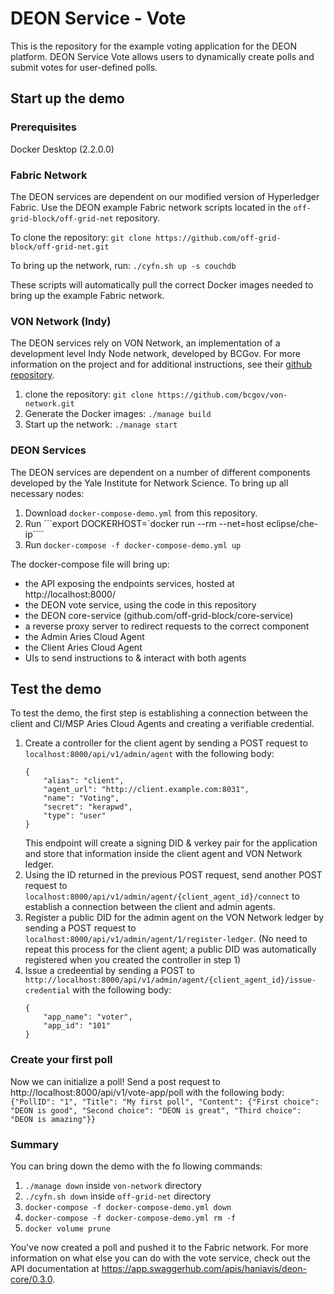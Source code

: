 
# DEON Service - Vote
This is the repository for the example voting application for the DEON platform. DEON Service Vote allows users to dynamically create polls and submit votes for user-defined polls.

## Start up the demo

### Prerequisites

Docker Desktop (2.2.0.0)

### Fabric Network
The DEON services are dependent on our modified version of Hyperledger Fabric. Use the DEON example Fabric network scripts located in the ```off-grid-block/off-grid-net``` repository. 

To clone the repository:
```git clone https://github.com/off-grid-block/off-grid-net.git```

To bring up the network, run:
```./cyfn.sh up -s couchdb```

These scripts will automatically pull the correct Docker images needed to bring up the example Fabric network. 

### VON Network (Indy)
The DEON services rely on VON Network, an implementation of a development level Indy Node network, developed by BCGov. For more information on the project and for additional instructions, see their [github repository](https://github.com/bcgov/von-network).

1. clone the repository: ```git clone https://github.com/bcgov/von-network.git```
2. Generate the Docker images: ```./manage build```
3. Start up the network: ```./manage start```

### DEON Services
The DEON services are dependent on a number of different components developed by the Yale Institute for Network Science. To bring up all necessary nodes:
1. Download  ```docker-compose-demo.yml``` from this repository.
2. Run ```export DOCKERHOST=`docker run --rm --net=host eclipse/che-ip````
3. Run ```docker-compose -f docker-compose-demo.yml up```

The docker-compose file will bring up:
 - the API exposing the endpoints services, hosted at http://localhost:8000/
-  the DEON vote service, using the code in this repository
 - the DEON core-service (github.com/off-grid-block/core-service)
 - a reverse proxy server to redirect requests to the correct component
 - the Admin Aries Cloud Agent
 - the Client Aries Cloud Agent
 - UIs to send instructions to & interact with both agents

## Test the demo

To test the demo, the first step is establishing a connection between the client and CI/MSP Aries Cloud Agents and creating a verifiable credential.
1. Create a controller for the client agent by sending a POST request to `localhost:8000/api/v1/admin/agent` with the following body:
    ```
    {
        "alias": "client",
        "agent_url": "http://client.example.com:8031",
    	"name": "Voting",
    	"secret": "kerapwd",
    	"type": "user"
    }
    ```
    This endpoint will create a signing DID & verkey pair for the application and store that information inside the client agent and VON Network ledger.
2. Using the ID returned in the previous POST request, send another POST request to `localhost:8000/api/v1/admin/agent/{client_agent_id}/connect` to establish a connection between the client and admin agents.
3. Register a public DID for the admin agent on the VON Network ledger by sending a POST request to `localhost:8000/api/v1/admin/agent/1/register-ledger`. (No need to repeat this process for the client agent; a public DID was automatically registered when you created the controller in step 1)
4. Issue a credeential by sending a POST to `http://localhost:8000/api/v1/admin/agent/{client_agent_id}/issue-credential` with the following body:
    ```
    {
        "app_name": "voter",
        "app_id": "101"
    }
    ```

### Create your first poll
Now we can initialize a poll! Send a post request to http://localhost:8000/api/v1/vote-app/poll with the following body: `{"PollID": "1", "Title": "My first poll", "Content": {"First choice": "DEON is good", "Second choice": "DEON is great", "Third choice": "DEON is amazing"}}`

### Summary

You can bring down the demo with the fo llowing commands:
1. ```./manage down``` inside ```von-network``` directory
2. ```./cyfn.sh down``` inside ```off-grid-net``` directory
3. ```docker-compose -f docker-compose-demo.yml down```
4. ```docker-compose -f docker-compose-demo.yml rm -f```
5. ```docker volume prune```


You've now created a poll and pushed it to the Fabric network. For more information on what else you can do with the vote service, check out the API documentation at https://app.swaggerhub.com/apis/haniavis/deon-core/0.3.0.